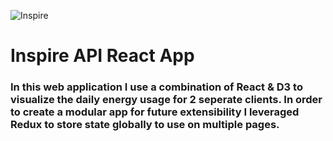 ![Inspire](https://raw.githubusercontent.com/tmoreton/inspire/master/src/img/logo.jpg)

# Inspire API React App

### In this web application I use a combination of React & D3 to visualize the daily energy usage for 2 seperate clients. In order to create a modular app for future extensibility I leveraged Redux to store state globally to use on multiple pages.
